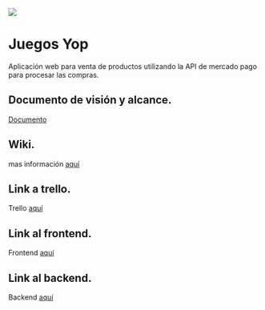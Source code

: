 ![](https://bit.ly/2TUG6LG)
# Juegos Yop

Aplicación web para venta de productos utilizando la API de mercado pago para procesar las compras.

## Documento de visión y alcance.
[Documento](https://github.com/tip-team/grupo6-juegos-yop/wiki/Documento-de-visi%C3%B3n-y-alcance)

## Wiki.
mas información [aquí](https://github.com/tip-team/grupo6-juegos-yop/wiki)

## Link a trello.
Trello [aquí](https://trello.com/b/ergsTuaa/poc)

## Link al frontend.
Frontend [aquí](https://github.com/tip-team/grupo6-juegos-yop-frontend)

## Link al backend.
Backend [aquí](https://github.com/tip-team/grupo6-juegos-yop-backend)
